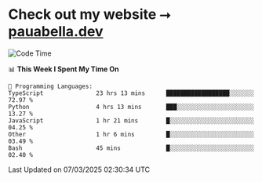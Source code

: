 # Check out my website ⭢ [pauabella.dev](https://pauabella.dev)

<!--START_SECTION:waka-->
![Code Time](http://img.shields.io/badge/Code%20Time-4%2C169%20hrs%2037%20mins-blue)

📊 **This Week I Spent My Time On** 

```text
💬 Programming Languages: 
TypeScript               23 hrs 13 mins      ██████████████████░░░░░░░   72.97 % 
Python                   4 hrs 13 mins       ███░░░░░░░░░░░░░░░░░░░░░░   13.27 % 
JavaScript               1 hr 21 mins        █░░░░░░░░░░░░░░░░░░░░░░░░   04.25 % 
Other                    1 hr 6 mins         █░░░░░░░░░░░░░░░░░░░░░░░░   03.49 % 
Bash                     45 mins             █░░░░░░░░░░░░░░░░░░░░░░░░   02.40 % 
```


 Last Updated on 07/03/2025 02:30:34 UTC
<!--END_SECTION:waka-->
